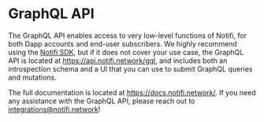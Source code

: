 # GraphQL API

The GraphQL API enables access to very low-level functions of Notifi,
for both Dapp accounts and end-user subscribers. We highly recommend
using the [Notifi SDK](https://github.com/notifi-network/notifi-sdk-ts),
but if it does not cover your use case, the GraphQL API is located at
https://api.notifi.network/gql, and includes both an introspection schema
and a UI that you can use to submit GraphQL queries and mutations.

The full documentation is located at https://docs.notifi.network/.
If you need any assistance with the GraphQL API, please reach out
to integrations@notifi.network!
